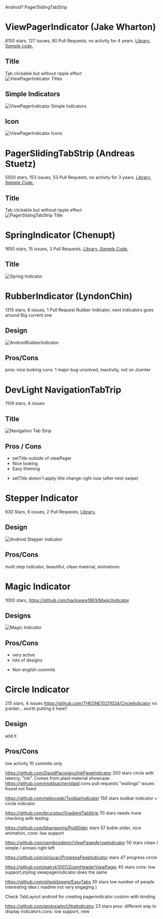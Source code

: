 Android?
PagerSlidingTabStrip

# ViewPagerIndicator (Jake Wharton) 
8150 stars, 127 issues, 80 Pull Requests, no activity for 4 years. [Library,][vpi_github_lib][ _Sample code._][vpi_sample_code]  

## Title
Tab clickable but without ripple effect  
![ViewPagerIndicator Titles][vpi_titles]

## Simple Indicators
![ViewPagerIndicator Simple Indicators][vpi_simple]

## Icon
![ViewPagerIndicator Icons][vpi_icons] 

# PagerSlidingTabStrip (Andreas Stuetz)
5500 stars, 153 issues, 53 Pull Requests, no activity for 3 years. [Library,][pagerSlidingTabStrip_github_lib][ _Sample Code._][pagerSlidingTabStrip_sample_code]

## Title
Tab clickable but without ripple effect  
![PagerSlidingTabStrip Title][psts_title]

# SpringIndicator (Chenupt)
1650 stars, 15 issues, 3 Pull Requests. [Library,][springIndicator_github_lib][ _Sample Code._][springIndicator_sample_code]

## Title
![Spring Indicator][springindicator_gif]

# RubberIndicator (LyndonChin)
1315 stars, 6 issues, 1 Pull Request
Rubber Indicator, next indicators goes around Big current one

## Design
![AndroidRubberIndicator][androidRubberIndicator_gif]

## Pros/Cons
pros: nice looking
cons: 1 major bug unsolved, inactivity, not on Jcenter

# DevLight NavigationTabTrip
1109 stars, 4 issues

## Title
![Navigation Tab Strip][devlight_navigationtabstrip]

## Pros / Cons
+ setTitle outside of viewPager
+ Nice looking
+ Easy theming
- setTitle doesn't apply title change right now (after next swipe)

# Stepper Indicator
830 Stars, 6 issues, 2 Pull Requests, [Library,][stepperindicator_github_lib]

## Design
![Android Stepper Indicator][stepperindicator]

## Pros/Cons
multi step indicator, beautiful, clean material, animations

# Magic Indicator
1000 stars, https://github.com/hackware1993/MagicIndicator

## Designs
![Magic Indicator][magicindicator]

## Pros/Cons
+ very active
+ lots of designs
- Non english commits

# Circle Indicator
215 stars, 4 issues https://github.com/THEONE10211024/CircleIndicator 
no jcenter... worth putting it here?

## Design
 add it
 
## Pros/Cons
low activity
10 commits only



https://github.com/DavidPacioianu/InkPageIndicator 200 stars
circle with latency, "ink". Comes from plaid material showcase https://github.com/nickbutcher/plaid
cons pull requests "waitings" issues found not fixed

https://github.com/nekocode/ToolbarIndicator 150 stars
toolbar indicator + circle indicator

https://github.com/brucetoo/GradientTabStrip 70 stars
needs more checking with testing

https://github.com/bhargavms/PodSlider stars 57
buble slider, nice animation,
cons: low support

https://github.com/sembozdemir/ViewPagerArrowIndicator 50 stars
clean / simple / arrows right left

https://github.com/siriscac/ProgressPageIndicator stars 47
progress circle

https://github.com/patryk1007/ZoomHeaderViewPager 45 stars
cons: low support,styling viewpagerindicator does the same

https://github.com/gilgoldzweig/EasyTabs 30 stars
low number of people
interesting idea ( readme not very engaging )

Check TabLayout android for creating pagerindicator custom with binding

https://github.com/andyxialm/UltraIndicator 23 stars
pros: different way to display indicators
cons: low support, new

<!-- Images -->
[vpi_titles]:images/vpi_title_indicators.gif
[vpi_simple]:images/vpi_simple_indicators.gif
[vpi_icons]:images/vpi_icon_indicators.gif
[psts_title]:images/psts_title_indicators.gif
[springindicator_gif]:images/springindicator_title_indicators.gif
[androidRubberIndicator_gif]:images/androidrubberindicator.gif
[devlight_navigationtabstrip]:images/devlight_navigationtabstrip.gif
[stepperindicator]:images/stepperindicator.gif
[magicindicator]:images/magicindicator.gif

<!-- Links -->
[vpi_github_lib]:https://github.com/JakeWharton/ViewPagerIndicator/
[vpi_sample_code]:https://github.com/vdubedout/ViewPagerIndicators-Libraries/blob/master/ViewPagerIndicatorsLibraries/app/src/main/res/layout/activity_view_pager_indicator.xml

[pagerSlidingTabStrip_github_lib]:https://github.com/astuetz/PagerSlidingTabStrip
[pagerSlidingTabStrip_sample_code]:https://github.com/vdubedout/ViewPagerIndicators-Libraries/blob/master/ViewPagerIndicatorsLibraries/app/src/main/res/layout/activity_pager_sliding_tab_strip.xml

[springIndicator_github_lib]:https://github.com/chenupt/SpringIndicator
[springIndicator_sample_code]:https://github.com/vdubedout/ViewPagerIndicators-Libraries/blob/master/ViewPagerIndicatorsLibraries/app/src/main/res/layout/activity_spring_indicator.xml

[androidRubberIndicator_github_lib]:https://github.com/LyndonChin/AndroidRubberIndicator

[devlight_navigationtabstrip_github_lib]:https://github.com/DevLight-Mobile-Agency/NavigationTabStrip

[stepperindicator_github_lib]:https://github.com/badoualy/stepper-indicator

























